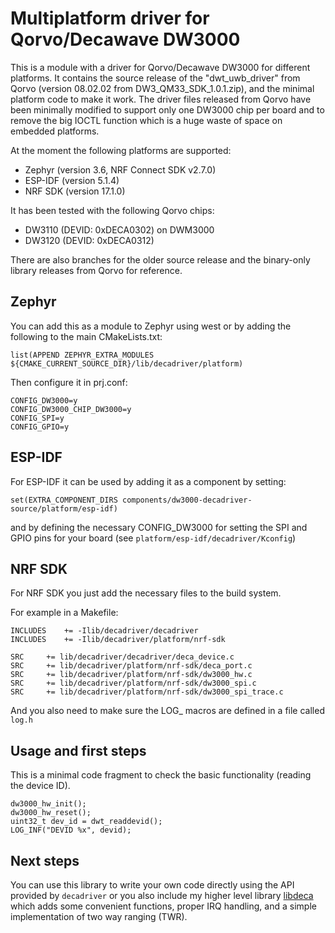 # Multiplatform driver for Qorvo/Decawave DW3000

This is a module with a driver for Qorvo/Decawave DW3000 for different platforms. It contains the source release of the "dwt_uwb_driver" from Qorvo (version 08.02.02 from DW3_QM33_SDK_1.0.1.zip), and the minimal platform code to make it work. The driver files released from Qorvo have been minimally modified to support only one DW3000 chip per board and to remove the big IOCTL function which is a huge waste of space on embedded platforms.

At the moment the following platforms are supported:
 * Zephyr (version 3.6, NRF Connect SDK v2.7.0)
 * ESP-IDF (version 5.1.4)
 * NRF SDK (version 17.1.0)

It has been tested with the following Qorvo chips:
 * DW3110 (DEVID: 0xDECA0302) on DWM3000
 * DW3120 (DEVID: 0xDECA0312)

There are also branches for the older source release and the binary-only library releases from Qorvo for reference.


## Zephyr

You can add this as a module to Zephyr using west or by adding the following to the main CMakeLists.txt:
```
list(APPEND ZEPHYR_EXTRA_MODULES ${CMAKE_CURRENT_SOURCE_DIR}/lib/decadriver/platform)
```

Then configure it in prj.conf:
```
CONFIG_DW3000=y
CONFIG_DW3000_CHIP_DW3000=y
CONFIG_SPI=y
CONFIG_GPIO=y
```


## ESP-IDF

For ESP-IDF it can be used by adding it as a component by setting:
```
set(EXTRA_COMPONENT_DIRS components/dw3000-decadriver-source/platform/esp-idf)
```
and by defining the necessary CONFIG_DW3000 for setting the SPI and GPIO pins for your board (see `platform/esp-idf/decadriver/Kconfig`)


## NRF SDK

For NRF SDK you just add the necessary files to the build system.

For example in a Makefile:
```
INCLUDES	+= -Ilib/decadriver/decadriver
INCLUDES	+= -Ilib/decadriver/platform/nrf-sdk

SRC		+= lib/decadriver/decadriver/deca_device.c
SRC		+= lib/decadriver/platform/nrf-sdk/deca_port.c
SRC		+= lib/decadriver/platform/nrf-sdk/dw3000_hw.c
SRC		+= lib/decadriver/platform/nrf-sdk/dw3000_spi.c
SRC		+= lib/decadriver/platform/nrf-sdk/dw3000_spi_trace.c
```

And you also need to make sure the LOG_ macros are defined in a file called `log.h`


## Usage and first steps

This is a minimal code fragment to check the basic functionality (reading the device ID).

```
dw3000_hw_init();
dw3000_hw_reset();
uint32_t dev_id = dwt_readdevid();
LOG_INF("DEVID %x", devid);
```

## Next steps

You can use this library to write your own code directly using the API provided by `decadriver` or you also include my higher level library [libdeca](https://github.com/br101/libdeca) which adds some convenient functions, proper IRQ handling, and a simple implementation of two way ranging (TWR).
